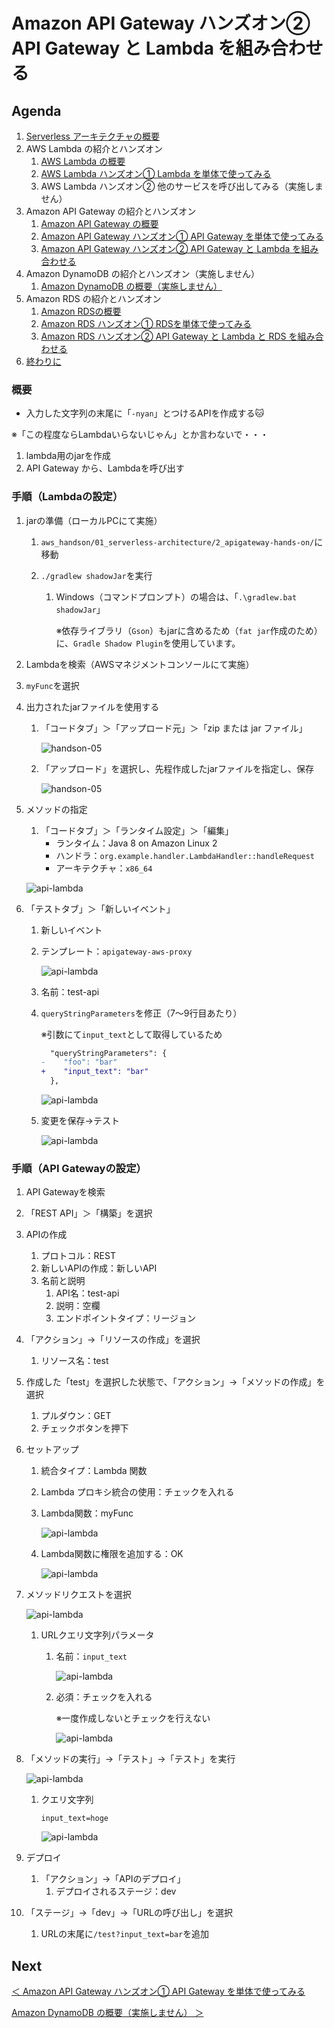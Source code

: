 # Amazon API Gateway ハンズオン② API Gateway と Lambda を組み合わせる

## Agenda

1. [Serverless アーキテクチャの概要](./01_serverless.md)
2. AWS Lambda の紹介とハンズオン
   1. [AWS Lambda の概要](./10_lambda.md)
   2. [AWS Lambda ハンズオン① Lambda を単体で使ってみる](./11_lambda_1.md)
   3. AWS Lambda ハンズオン② 他のサービスを呼び出してみる（実施しません）
3. Amazon API Gateway の紹介とハンズオン
   1. [Amazon API Gateway の概要](./20_apigateway.md)
   2. [Amazon API Gateway ハンズオン① API Gateway を単体で使ってみる](./21_apigateway_1.md)
   3. [Amazon API Gateway ハンズオン② API Gateway と Lambda を組み合わせる](./22_apigateway_2.md)
4. Amazon DynamoDB の紹介とハンズオン（実施しません）
   1. [Amazon DynamoDB の概要（実施しません）](./30_dynamodb.md)
5. Amazon RDS の紹介とハンズオン
   1. [Amazon RDSの概要](./40_rds.md)
   2. [Amazon RDS ハンズオン① RDSを単体で使ってみる](./41_rds_1.md)
   3. [Amazon RDS ハンズオン② API Gateway と Lambda と RDS を組み合わせる](./42_rds_2.md)
6. [終わりに](./99_end.md)



### 概要

* 入力した文字列の末尾に「`-nyan`」とつけるAPIを作成する:cat:

※「この程度ならLambdaいらないじゃん」とか言わないで・・・



1. lambda用のjarを作成
2. API Gateway から、Lambdaを呼び出す



### 手順（Lambdaの設定）

1. jarの準備（ローカルPCにて実施）

   1. `aws_handson/01_serverless-architecture/2_apigateway-hands-on/`に移動

   2. `./gradlew shadowJar`を実行

      1. Windows（コマンドプロンプト）の場合は、「`.\gradlew.bat shadowJar`」

         ※依存ライブラリ（`Gson`）もjarに含めるため（`fat jar`作成のため）に、`Gradle Shadow Plugin`を使用しています。

2. Lambdaを検索（AWSマネジメントコンソールにて実施）

3. `myFunc`を選択

4. 出力されたjarファイルを使用する

   1. 「コードタブ」＞「アップロード元」＞「zip または jar ファイル」

      ![handson-05](C:\Users\nobu\Desktop\会社\90_勉強\AWS-L\aws-handson\01_serverless-architecture\img\lambda_handson_05_1.png)

   2. 「アップロード」を選択し、先程作成したjarファイルを指定し、保存

      ![handson-05](./img/lambda_handson_05.png)

5. メソッドの指定

   1. 「コードタブ」＞「ランタイム設定」＞「編集」
      * ランタイム：Java 8 on Amazon Linux 2
      * ハンドラ：`org.example.handler.LambdaHandler::handleRequest`
      * アーキテクチャ：`x86_64`

   ![api-lambda](./img/api-lambda_01.png)

6. 「テストタブ」＞「新しいイベント」

   1. 新しいイベント

   2. テンプレート：`apigateway-aws-proxy`

      ![api-lambda](./img/api-lambda_02.png)

   3. 名前：test-api

   4. `queryStringParameters`を修正（7～9行目あたり）

      ※引数にて`input_text`として取得しているため

      ```diff
        "queryStringParameters": {
      -    "foo": "bar"
      +    "input_text": "bar"
        },
      ```

      ![api-lambda](./img/api-lambda_03.png)

   5. 変更を保存→テスト

      ![api-lambda](./img/api-lambda_04.png)



### 手順（API Gatewayの設定）

1. API Gatewayを検索

2. 「REST API」＞「構築」を選択

3. APIの作成

   1. プロトコル：REST
   2. 新しいAPIの作成：新しいAPI
   3. 名前と説明
      1. API名：test-api
      2. 説明：空欄
      3. エンドポイントタイプ：リージョン

4. 「アクション」→「リソースの作成」を選択

   1. リソース名：test

5. 作成した「test」を選択した状態で、「アクション」→「メソッドの作成」を選択

   1. プルダウン：GET
   2. チェックボタンを押下

6. セットアップ

   1. 統合タイプ：Lambda 関数

   2. Lambda プロキシ統合の使用：チェックを入れる

   3. Lambda関数：myFunc

      ![api-lambda](./img/api-lambda_05.png)

   4. Lambda関数に権限を追加する：OK

      ![api-lambda](./img/api-lambda_06.png)

7. メソッドリクエストを選択

   ![api-lambda](./img/api-lambda_07.png)

   1. URLクエリ文字列パラメータ

      1. 名前：`input_text`

         ![api-lambda](./img/api-lambda_08.png)

      2. 必須：チェックを入れる

         ※一度作成しないとチェックを行えない

         ![api-lambda](./img/api-lambda_09.png)

8. 「メソッドの実行」→「テスト」→「テスト」を実行

   ![api-lambda](./img/api-lambda_10.png)

   1. クエリ文字列

      `input_text=hoge`

      ![api-lambda](./img/api-lambda_11.png)

9. デプロイ

   1. 「アクション」→「APIのデプロイ」
      1. デプロイされるステージ：dev

10. 「ステージ」→「dev」→「URLの呼び出し」を選択

    1. URLの末尾に`/test?input_text=bar`を追加



## Next

[＜ Amazon API Gateway ハンズオン① API Gateway を単体で使ってみる](./21_apigateway_1.md)

[Amazon DynamoDB の概要（実施しません） ＞](./30_dynamodb.md)

